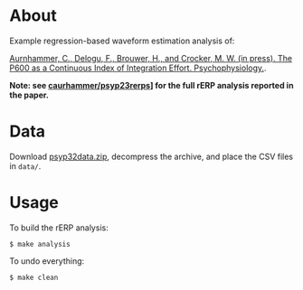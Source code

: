 # About

Example regression-based waveform estimation analysis of:

[Aurnhammer, C., Delogu, F., Brouwer, H., and Crocker, M. W. (in press). The P600 as a Continuous Index of Integration Effort. Psychophysiology.](mailto:me-at-hbrouwer.eu).

**Note: see
[caurhammer/psyp23rerps](https://github.com/caurnhammer/psyp23rerps)] for
the full rERP analysis reported in the paper.**

# Data

Download
[psyp32data.zip](https://github.com/caurnhammer/psyp23rerps/releases/tag/data),
decompress the archive, and place the CSV files in `data/`.

# Usage

To build the rERP analysis:

```
$ make analysis
```

To undo everything:

```
$ make clean
```
